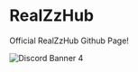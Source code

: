 # RealZzHub
Official RealZzHub Github Page!

![Discord Banner 4](https://discordapp.com/api/guilds/815574141931094037/widget.png?style=banner2)
